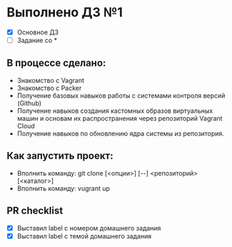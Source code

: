 # Выполнено ДЗ №1

 - [x] Основное ДЗ
 - [ ] Задание со *

## В процессе сделано:
 - Знакомство с Vagrant 
 - Знакомство с Packer
 - Получение базовых навыков работы с системами контроля версий (Github)
 - Получение навыков создания кастомных образов виртуальных машин и основам их распространения через репозиторий Vagrant Cloud
 - Получение навыков по обновлению ядра системы из репозитория.

## Как запустить проект:
 - Вполнить команду: git clone [<опции>] [--] <репозиторий> [<каталог>]
 - Вполнить команду: vugrant up

## PR checklist
 - [x] Выставил label с номером домашнего задания
 - [x] Выставил label с темой домашнего задания
